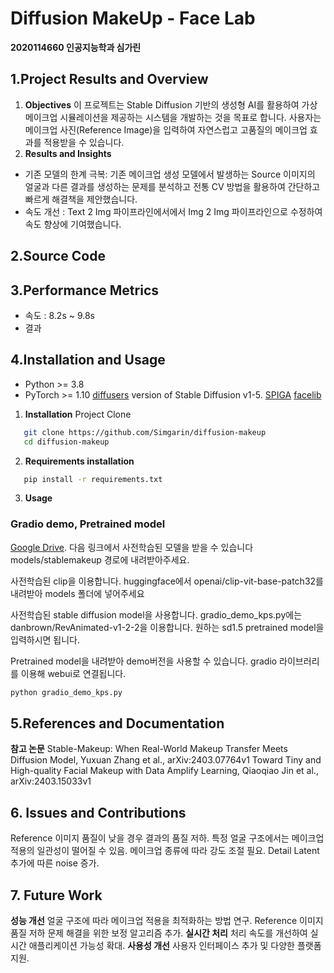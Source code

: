 # **Diffusion MakeUp - Face Lab**  
**2020114660 인공지능학과 심가린**

## **1.Project Results and Overview**
1. **Objectives**
이 프로젝트는 Stable Diffusion 기반의 생성형 AI를 활용하여 가상 메이크업 시뮬레이션을 제공하는 시스템을 개발하는 것을 목표로 합니다. 사용자는 메이크업 사진(Reference Image)을 입력하여 자연스럽고 고품질의 메이크업 효과를 적용받을 수 있습니다.
2. **Results and Insights**
- 기존 모델의 한계 극복: 기존 메이크업 생성 모델에서 발생하는 Source 이미지의 얼굴과 다른 결과를 생성하는 문제를 분석하고 전통 CV 방법을 활용하여 간단하고 빠르게 해결책을 제안했습니다.
- 속도 개선 : Text 2 Img 파이프라인에서에서 Img 2 Img 파이프라인으로 수정하여 속도 향상에 기여했습니다. 

## **2.Source Code**

## **3.Performance Metrics**
- 속도 : 8.2s ~ 9.8s
- 결과

## **4.Installation and Usage**
- Python >= 3.8
- PyTorch >= 1.10
[diffusers](https://github.com/huggingface/diffusers/) version of Stable Diffusion v1-5.
[SPIGA](https://github.com/andresprados/SPIGA)
[facelib](https://github.com/sajjjadayobi/FaceLib)

1. **Installation**
Project Clone
```bash
   git clone https://github.com/Simgarin/diffusion-makeup
   cd diffusion-makeup
```
2. **Requirements installation**
```bash
   pip install -r requirements.txt
```
3. **Usage**
### Gradio demo, Pretrained model

[Google Drive](https://drive.google.com/drive/folders/1397t27GrUyLPnj17qVpKWGwg93EcaFfg?usp=sharing).
다음 링크에서 사전학습된 모델을 받을 수 있습니다
models/stablemakeup 경로에 내려받아주세요.

사전학습된 clip을 이용합니다.
huggingface에서 openai/clip-vit-base-patch32를 내려받아 models 폴더에 넣어주세요

사전학습된 stable diffusion model을 사용합니다.
gradio_demo_kps.py에는 danbrown/RevAnimated-v1-2-2을 이용합니다.
원하는 sd1.5 pretrained model을 입력하시면 됩니다.

Pretrained model을 내려받아 demo버전을 사용할 수 있습니다.
gradio 라이브러리를 이용해 webui로 연결됩니다.
```python
python gradio_demo_kps.py
```

## **5.References and Documentation**
**참고 논문**
Stable-Makeup: When Real-World Makeup Transfer Meets Diffusion Model, Yuxuan Zhang et al., arXiv:2403.07764v1
Toward Tiny and High-quality Facial Makeup with Data Amplify Learning, Qiaoqiao Jin et al., arXiv:2403.15033v1

## **6. Issues and Contributions**
Reference 이미지 품질이 낮을 경우 결과의 품질 저하.
특정 얼굴 구조에서는 메이크업 적용의 일관성이 떨어질 수 있음.
메이크업 종류에 따라 강도 조절 필요.
Detail Latent 추가에 따른 noise 증가.

## **7. Future Work**
**성능 개선**
얼굴 구조에 따라 메이크업 적용을 최적화하는 방법 연구.
Reference 이미지 품질 저하 문제 해결을 위한 보정 알고리즘 추가.
**실시간 처리**
처리 속도를 개선하여 실시간 애플리케이션 가능성 확대.
**사용성 개선**
사용자 인터페이스 추가 및 다양한 플랫폼 지원.